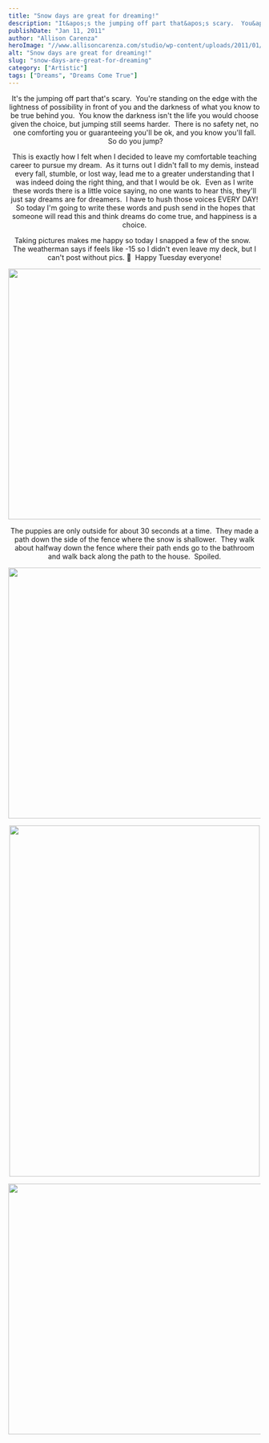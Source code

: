 ```yaml
---
title: "Snow days are great for dreaming!"
description: "It&apos;s the jumping off part that&apos;s scary.  You&apos;re standing on the edge with the lightness of possibility in front of "
publishDate: "Jan 11, 2011"
author: "Allison Carenza"
heroImage: "//www.allisoncarenza.com/studio/wp-content/uploads/2011/01/winter1.jpg"
alt: "Snow days are great for dreaming!"
slug: "snow-days-are-great-for-dreaming"
category: ["Artistic"]
tags: ["Dreams", "Dreams Come True"]
---
```


<p style="text-align: center;">It&apos;s the jumping off part that&apos;s scary.  You&apos;re standing on the edge with the lightness of possibility in front of you and the darkness of what you know to be true behind you.  You know the darkness isn&apos;t the life you would choose given the choice, but jumping still seems harder.  There is no safety net, no one comforting you or guaranteeing you&apos;ll be ok, and you know you&apos;ll fall.  So do you jump?</p>
<p style="text-align: center;">This is exactly how I felt when I decided to leave my comfortable teaching career to pursue my dream.  As it turns out I didn&apos;t fall to my demis, instead every fall, stumble, or lost way, lead me to a greater understanding that I was indeed doing the right thing, and that I would be ok.  Even as I write these words there is a little voice saying, no one wants to hear this, they&apos;ll just say dreams are for dreamers.  I have to hush those voices EVERY DAY!  So today I&apos;m going to write these words and push send in the hopes that someone will read this and think dreams do come true, and happiness is a choice.</p>
<p style="text-align: center;">
<p style="text-align: center;">Taking pictures makes me happy so today I snapped a few of the snow.   The weatherman says if feels like -15 so I didn&apos;t even leave my deck, but I can&apos;t post without pics. 🙂  Happy Tuesday everyone!</p>
<p style="text-align: center;"><a rel="attachment wp-att-1944" href="http://www.allisoncarenza.com/archives/1943/winter1"><img class="aligncenter size-full wp-image-1944" title="winter1" src="http://www.allisoncarenza.com/studio/wp-content/uploads/2011/01/winter1.jpg" alt="" width="700" height="500" srcset="/media/winter1.jpg 700w, /media/winter1-300x214.jpg 300w" sizes="(max-width: 700px) 100vw, 700px" /></a></p>
<p style="text-align: center;">The puppies are only outside for about 30 seconds at a time.  They made a path down the side of the fence where the snow is shallower.  They walk about halfway down the fence where their path ends go to the bathroom and walk back along the path to the house.  Spoiled.</p>
<p style="text-align: center;"><a rel="attachment wp-att-1945" href="http://www.allisoncarenza.com/archives/1943/winter2"><img class="aligncenter size-full wp-image-1945" title="winter2" src="http://www.allisoncarenza.com/studio/wp-content/uploads/2011/01/winter2.jpg" alt="" width="700" height="500" srcset="/media/winter2.jpg 700w, /media/winter2-300x214.jpg 300w" sizes="(max-width: 700px) 100vw, 700px" /></a></p>
<p style="text-align: center;">
<p style="text-align: center;"><a rel="attachment wp-att-1946" href="http://www.allisoncarenza.com/archives/1943/winter3"><img class="aligncenter size-full wp-image-1946" title="winter3" src="http://www.allisoncarenza.com/studio/wp-content/uploads/2011/01/winter3.jpg" alt="" width="500" height="700" srcset="/media/winter3.jpg 500w, /media/winter3-214x300.jpg 214w" sizes="(max-width: 500px) 100vw, 500px" /></a></p>
<p style="text-align: center;">
<p style="text-align: center;"><a rel="attachment wp-att-1947" href="http://www.allisoncarenza.com/archives/1943/winter4"><img class="aligncenter size-full wp-image-1947" title="winter4" src="http://www.allisoncarenza.com/studio/wp-content/uploads/2011/01/winter4.jpg" alt="" width="751" height="500" srcset="/media/winter4.jpg 751w, /media/winter4-300x200.jpg 300w" sizes="(max-width: 751px) 100vw, 751px" /></a></p>
<p style="text-align: center;">
